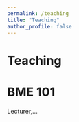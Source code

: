 ```yaml
---
permalink: /teaching
title: "Teaching"
author_profile: false
---
```


# Teaching

# BME 101

Lecturer,...